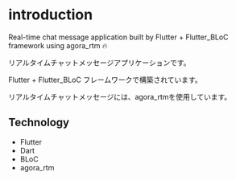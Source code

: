 # introduction
Real-time chat message application built by Flutter + Flutter_BLoC framework using agora_rtm 🔥

リアルタイムチャットメッセージアプリケーションです。

Flutter + Flutter_BLoC フレームワークで構築されています。

リアルタイムチャットメッセージには、agora_rtmを使用しています。

## Technology
- Flutter
- Dart
- BLoC
- agora_rtm
